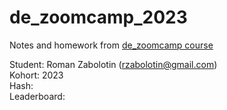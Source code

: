 # de_zoomcamp_2023
Notes and homework from [de_zoomcamp course](https://github.com/DataTalksClub/data-engineering-zoomcamp)

Student: Roman Zabolotin (rzabolotin@gmail.com)  
Kohort: 2023  
Hash:  
Leaderboard:  
